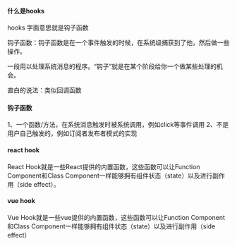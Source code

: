 #### 什么是hooks

hooks 字面意思就是钩子函数

钩子函数：钩子函数是在一个事件触发的时候，在系统级捕获到了他，然后做一些操作。

一段用以处理系统消息的程序。“钩子”就是在某个阶段给你一个做某些处理的机会。

直白的说法：类似回调函数

#### 钩子函数

1、一个函数/方法，在系统消息触发时被系统调用，例如click等事件调用
2、不是用户自己触发的，例如订阅者发布者模式的实现

#### react hook

React Hook就是一些React提供的内置函数，这些函数可以让Function Component和Class Component一样能够拥有组件状态（state）以及进行副作用（side effect）。

#### vue hook

Vue Hook就是一些vue提供的内置函数，这些函数可以让Function Component和Class Component一样能够拥有组件状态（state）以及进行副作用（side effect）